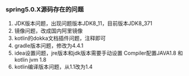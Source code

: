### spring5.0.X源码存在的问题
1. JDK版本问题，出现问题版本JDK8_11，目前版本JDK8_371
2. 镜像问题，改成国内阿里镜像
3. kotlin的dokka文档插件问题，注释即可
4. gradle版本问题，修改为4.4.1
5. idea设置问题，jre版本和jdk版本需要手动设置 Compiler配置JAVA1.8 和 kotlin jvm 1.8
6. kotlin编译版本问题，从1.1改为1.4